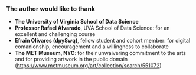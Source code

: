 ### The author would like to thank

- **The University of Virginia School of Data Science**
- **Professor Rafael Alvarado**, UVA School of Data Science: for an excellent and challenging course
- **Efrain Olivares (dpy8wq)**, fellow student and cohort member: for digital comanionship, encouragement and a willingness to collaborate
- **The MET Museum, NYC**: for their unwaivering commitment to the arts and for providing artwork in the public domain (https://www.metmuseum.org/art/collection/search/551072)